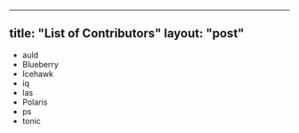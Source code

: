 
---
title: "List of Contributors"
layout: "post"
---

* auld
* Blueberry
* Icehawk
* iq
* las
* Polaris
* ps
* tonic
